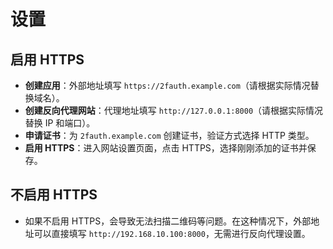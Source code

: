 # 设置

## **启用 HTTPS**

- **创建应用**：外部地址填写 `https://2fauth.example.com`（请根据实际情况替换域名）。
- **创建反向代理网站**：代理地址填写 `http://127.0.0.1:8000`（请根据实际情况替换 IP 和端口）。
- **申请证书**：为 `2fauth.example.com` 创建证书，验证方式选择 HTTP 类型。
- **启用 HTTPS**：进入网站设置页面，点击 HTTPS，选择刚刚添加的证书并保存。

## **不启用 HTTPS**

- 如果不启用 HTTPS，会导致无法扫描二维码等问题。在这种情况下，外部地址可以直接填写 `http://192.168.10.100:8000`，无需进行反向代理设置。
